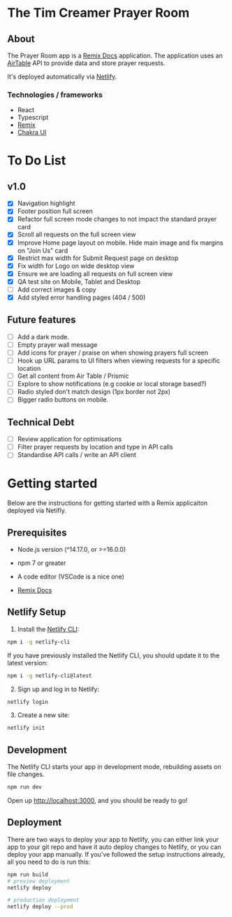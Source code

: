 # The Tim Creamer Prayer Room

## About

The Prayer Room app is a [Remix Docs](https://remix.run/docs) application. The application uses an [AirTable](https://airtable.com) API to provide data and store prayer requests.

It's deployed automatically via [Netlify](https://www.netlify.com/).

### Technologies / frameworks

-   React
-   Typescript
-   [Remix](https://remix.run/docs)
-   [Chakra UI](https://chakra-ui.com/)

# To Do List

## v1.0

-   [x] Navigation highlight
-   [x] Footer position full screen
-   [x] Refactor full screen mode changes to not impact the standard prayer card
-   [x] Scroll all requests on the full screen view
-   [x] Improve Home page layout on mobile. Hide main image and fix margins on "Join Us" card
-   [x] Restrict max width for Submit Request page on desktop
-   [x] Fix width for Logo on wide desktop view
-   [x] Ensure we are loading all requests on full screen view
-   [x] QA test site on Mobile, Tablet and Desktop
-   [ ] Add correct images & copy
-   [x] Add styled error handling pages (404 / 500)

## Future features

-   [ ] Add a dark mode.
-   [ ] Empty prayer wall message
-   [ ] Add icons for prayer / praise on when showing prayers full screen
-   [ ] Hook up URL params to UI filters when viewing requests for a specific location
-   [ ] Get all content from Air Table / Prismic
-   [ ] Explore to show notifications (e.g cookie or local storage based?)
-   [ ] Radio styled don't match design (1px border not 2px)
-   [ ] Bigger radio buttons on mobile.

## Technical Debt

-   [ ] Review application for optimisations
-   [ ] Filter prayer requests by location and type in API calls
-   [ ] Standardise API calls / write an API client

# Getting started

Below are the instructions for getting started with a Remix applicaiton deployed via Netifly.

## Prerequisites

-   Node.js version (^14.17.0, or >=16.0.0)
-   npm 7 or greater
-   A code editor (VSCode is a nice one)

-   [Remix Docs](https://remix.run/docs)

## Netlify Setup

1. Install the [Netlify CLI](https://www.netlify.com/products/dev/):

```sh
npm i -g netlify-cli
```

If you have previously installed the Netlify CLI, you should update it to the latest version:

```sh
npm i -g netlify-cli@latest
```

2. Sign up and log in to Netlify:

```sh
netlify login
```

3. Create a new site:

```sh
netlify init
```

## Development

The Netlify CLI starts your app in development mode, rebuilding assets on file changes.

```sh
npm run dev
```

Open up [http://localhost:3000](http://localhost:3000), and you should be ready to go!

## Deployment

There are two ways to deploy your app to Netlify, you can either link your app to your git repo and have it auto deploy changes to Netlify, or you can deploy your app manually. If you've followed the setup instructions already, all you need to do is run this:

```sh
npm run build
# preview deployment
netlify deploy

# production deployment
netlify deploy --prod
```
